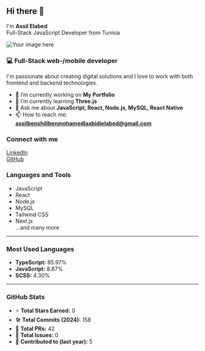## Hi there 👋  
I'm **Assil Elabed**  
Full-Stack JavaScript Developer from Tunisia  

![Your image here](Link_to_the_image) <!-- Upload a banner or pixel art of your choice to make it more personalized -->

### 💻 Full-Stack web-/mobile developer  
I'm passionate about creating digital solutions and I love to work with both frontend and backend technologies.

- 🔭 I’m currently working on **My Portfolio**
- 🌱 I’m currently learning **Three.js**
- 💬 Ask me about **JavaScript, React, Node.js, MySQL, React Native**
- 📫 How to reach me: **assilbenshilibenmohamedlaabidielabed@gmail.com**  

### Connect with me  
[LinkedIn](https://www.linkedin.com/in/assil-elabed-051a66272)  
[GitHub](https://github.com/assilbenshilibenmohamedlaabidielabed)  

### Languages and Tools  
- JavaScript  
- React  
- Node.js  
- MySQL  
- Tailwind CSS  
- Next.js  
...and many more

---

### Most Used Languages  
- **TypeScript:** 85.97%  
- **JavaScript:** 8.87%  
- **SCSS:** 4.30%

---

### GitHub Stats  
- ⭐ **Total Stars Earned:** 0  
- 🛠️ **Total Commits (2024):** 158  
- 🔧 **Total PRs:** 42  
- 🐞 **Total Issues:** 0  
- 🚀 **Contributed to (last year):** 5  
